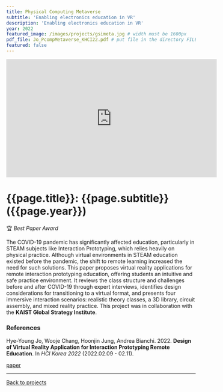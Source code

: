 ```yaml
---
title: Physical Computing Metaverse
subtitle: 'Enabling electronics education in VR'
description: 'Enabling electronics education in VR'
year: 2022
featured_image: /images/projects/gsimeta.jpg # width must be 1600px
pdf_file: Jo_PcompMetaverse_KHCI22.pdf # put file in the directory FILES
featured: false
---
```


<!--
<div class="gallery" data-columns="1">
	<img src="/images/projects/example.jpg">
	<img src="/images/projects/example.jpg">
	<img src="/images/projects/example.jpg">
</div>
 -->

<!-- DO NOT CHANGE MANUALLY -->

<iframe width="560" height="315" src="https://www.youtube.com/embed/PzI8_2K_itY" frameborder="0" allow="accelerometer; autoplay; encrypted-media; gyroscope; picture-in-picture" allowfullscreen></iframe>

# {{page.title}}: {{page.subtitle}} ({{page.year}})

🏆 _Best Paper Award_

The COVID-19 pandemic has significantly affected education, particularly in STEAM subjects like Interaction Prototyping, which relies heavily on physical practice. Although virtual environments in STEAM education existed before the pandemic, the shift to remote learning increased the need for such solutions. This paper proposes virtual reality applications for remote interaction prototyping education, offering students an intuitive and safe practice environment. It reviews the class structure and challenges before and after COVID-19 through expert interviews, identifies design considerations for transitioning to a virtual format, and presents four immersive interaction scenarios: realistic theory classes, a 3D library, circuit assembly, and mixed reality practice.
This project was in collaboration with the **KAIST Global Strategy Institute**.

### References

Hye-Young Jo, Wooje Chang, Hoonjin Jung, Andrea Bianchi. 2022. **Design of Virtual Reality Application for Interaction Prototyping Remote Education**. In _HCI Korea 2022_ (2022.02.09 - 02.11).

<!-- DO NOT CHANGE MANUALLY -->

<a href="{{ site.url }}/files/{{ page.year }}/{{ page.pdf_file }}" target="_blank">paper</a>&nbsp;&nbsp;&nbsp;

---

<a href="/index.html" class="button button--large">Back to projects</a>
